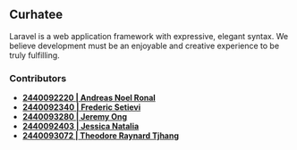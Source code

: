 ## Curhatee

Laravel is a web application framework with expressive, elegant syntax. We believe development must be an enjoyable and creative experience to be truly fulfilling. 

### Contributors

- **[2440092220 | Andreas Noel Ronal](https://github.com/AndreasRonal)**
- **[2440092340 | Frederic Setievi](https://github.com/fredericsetievi)**
- **[2440093280 | Jeremy Ong](https://github.com/)**
- **[2440092403 | Jessica Natalia](https://github.com/jessicaebd)**
- **[2440093072 | Theodore Raynard Tjhang](https://github.com/tjhangky)**
